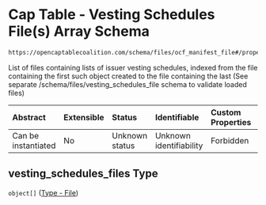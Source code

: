 # Cap Table - Vesting Schedules File(s) Array Schema

```txt
https://opencaptablecoalition.com/schema/files/ocf_manifest_file#/properties/vesting_schedules_files
```

List of files containing lists of issuer vesting schedules, indexed from the file containing the first such object created to the file containing the last (See separate /schema/files/vesting_schedules_file schema to validate loaded files)

| Abstract            | Extensible | Status         | Identifiable            | Custom Properties | Additional Properties | Access Restrictions | Defined In                                                                                            |
| :------------------ | :--------- | :------------- | :---------------------- | :---------------- | :-------------------- | :------------------ | :---------------------------------------------------------------------------------------------------- |
| Can be instantiated | No         | Unknown status | Unknown identifiability | Forbidden         | Allowed               | none                | [OCFManifestFile.schema.json*](../../schema/files/OCFManifestFile.schema.json "open original schema") |

## vesting_schedules_files Type

`object[]` ([Type - File](ocfmanifestfile-properties-cap-table---stock-plans-files-array-type---file.md))
